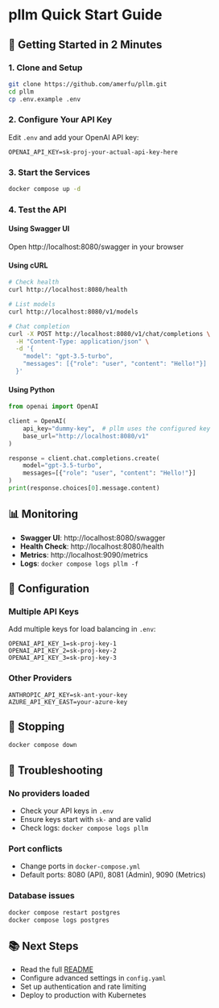 # pllm Quick Start Guide

## 🚀 Getting Started in 2 Minutes

### 1. Clone and Setup
```bash
git clone https://github.com/amerfu/pllm.git
cd pllm
cp .env.example .env
```

### 2. Configure Your API Key
Edit `.env` and add your OpenAI API key:
```env
OPENAI_API_KEY=sk-proj-your-actual-api-key-here
```

### 3. Start the Services
```bash
docker compose up -d
```

### 4. Test the API

#### Using Swagger UI
Open http://localhost:8080/swagger in your browser

#### Using cURL
```bash
# Check health
curl http://localhost:8080/health

# List models
curl http://localhost:8080/v1/models

# Chat completion
curl -X POST http://localhost:8080/v1/chat/completions \
  -H "Content-Type: application/json" \
  -d '{
    "model": "gpt-3.5-turbo",
    "messages": [{"role": "user", "content": "Hello!"}]
  }'
```

#### Using Python
```python
from openai import OpenAI

client = OpenAI(
    api_key="dummy-key",  # pllm uses the configured key
    base_url="http://localhost:8080/v1"
)

response = client.chat.completions.create(
    model="gpt-3.5-turbo",
    messages=[{"role": "user", "content": "Hello!"}]
)
print(response.choices[0].message.content)
```

## 📊 Monitoring

- **Swagger UI**: http://localhost:8080/swagger
- **Health Check**: http://localhost:8080/health
- **Metrics**: http://localhost:9090/metrics
- **Logs**: `docker compose logs pllm -f`

## 🔧 Configuration

### Multiple API Keys
Add multiple keys for load balancing in `.env`:
```env
OPENAI_API_KEY_1=sk-proj-key-1
OPENAI_API_KEY_2=sk-proj-key-2
OPENAI_API_KEY_3=sk-proj-key-3
```

### Other Providers
```env
ANTHROPIC_API_KEY=sk-ant-your-key
AZURE_API_KEY_EAST=your-azure-key
```

## 🛑 Stopping

```bash
docker compose down
```

## 🐛 Troubleshooting

### No providers loaded
- Check your API keys in `.env`
- Ensure keys start with `sk-` and are valid
- Check logs: `docker compose logs pllm`

### Port conflicts
- Change ports in `docker-compose.yml`
- Default ports: 8080 (API), 8081 (Admin), 9090 (Metrics)

### Database issues
```bash
docker compose restart postgres
docker compose logs postgres
```

## 📚 Next Steps

- Read the full [README](README.md)
- Configure advanced settings in `config.yaml`
- Set up authentication and rate limiting
- Deploy to production with Kubernetes